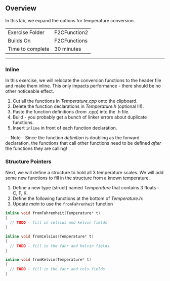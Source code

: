 ## Overview

In this lab, we expand the options for temperature conversion.

| | |
| --------- | --------------------------- |
| Exercise Folder | F2CFunction2 |
| Builds On | F2CFunctions |
| Time to complete | 30 minutes

---

### Inline

In this exercise, we will relocate the conversion functions to the header file and make them inline.  This only impacts performance - there should be no other noticeable effect.

1. Cut all the functions in *Temperature.cpp* onto the clipboard.
2. Delete the function declarations in *Temperature.h* (optional !!!).
3. Paste the function definitions (from .cpp) into the .h file.
4. Build - you probably get a bunch of linker errors about duplicate functions.
5. Insert ```inline``` in front of each function declaration.

-- Note - Since the function *definition* is doubling as the forward declaration, the functions that call other functions need to be defined *after* the functions they are calling!

### Structure Pointers

Next, we will define a structure to hold all 3 temperature scales.  We will add some new functions to fill in the structure from a known temperature.

1. Define a new type (struct) named *Temperature* that contains 3 floats - C, F, K.
2. Define the following functions at the bottom of *Temperature.h*:
3. Update *main* to use the ```fromFahrenheit``` function

```cpp
inline void fromFahrenheit(Temperature* t)
{
  // TODO - fill in celsius and kelvin fields
}

inline void fromCelsius(Temperature* t)
{
  // TODO - fill in the fahr and kelvin fields
}

inline void fromKelvin(Temperature* t)
{
  // TODO - fill in the fahr and cels fields
}
```